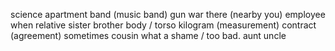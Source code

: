 science
apartment
band (music band)
gun
war
there (nearby you)
employee
when
relative
sister
brother
body / torso
kilogram (measurement)
contract (agreement)
sometimes
cousin
what a shame / too bad.
aunt
uncle

